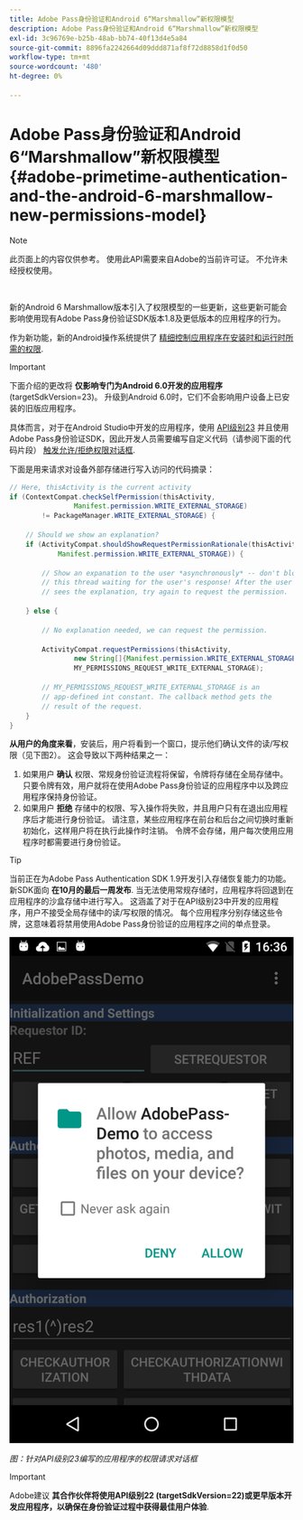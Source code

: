 ```yaml
---
title: Adobe Pass身份验证和Android 6“Marshmallow”新权限模型
description: Adobe Pass身份验证和Android 6“Marshmallow”新权限模型
exl-id: 3c96769e-b25b-48ab-bb74-40f13d4e5a84
source-git-commit: 8896fa2242664d09ddd871af8f72d8858d1f0d50
workflow-type: tm+mt
source-wordcount: '480'
ht-degree: 0%

---
```


# Adobe Pass身份验证和Android 6“Marshmallow”新权限模型 {#adobe-primetime-authentication-and-the-android-6-marshmallow-new-permissions-model}

>[!NOTE]
>
>此页面上的内容仅供参考。 使用此API需要来自Adobe的当前许可证。 不允许未经授权使用。

</br>

新的Android 6 Marshmallow版本引入了权限模型的一些更新，这些更新可能会影响使用现有Adobe Pass身份验证SDK版本1.8及更低版本的应用程序的行为。

作为新功能，新的Android操作系统提供了 [精细控制应用程序在安装时和运行时所需的权限](https://developer.android.com/about/versions/marshmallow/android-6.0-changes.html).

>[!IMPORTANT]
>
>下面介绍的更改将 **仅影响专门为Android 6.0开发的应用程序** (targetSdkVersion=23)。 升级到Android 6.0时，它们不会影响用户设备上已安装的旧版应用程序。


具体而言，对于在Android Studio中开发的应用程序，使用 [API级别23](http://developer.android.com/sdk/api_diff/23/changes.html) 并且使用Adobe Pass身份验证SDK，因此开发人员需要编写自定义代码（请参阅下面的代码片段） [触发允许/拒绝权限对话框](https://developer.android.com/training/permissions/requesting.html).

下面是用来请求对设备外部存储进行写入访问的代码摘录：

```java
// Here, thisActivity is the current activity
if (ContextCompat.checkSelfPermission(thisActivity,
                Manifest.permission.WRITE_EXTERNAL_STORAGE)
        != PackageManager.WRITE_EXTERNAL_STORAGE) {

    // Should we show an explanation?
    if (ActivityCompat.shouldShowRequestPermissionRationale(thisActivity,
            Manifest.permission.WRITE_EXTERNAL_STORAGE)) {

        // Show an expanation to the user *asynchronously* -- don't block
        // this thread waiting for the user's response! After the user
        // sees the explanation, try again to request the permission.

    } else {

        // No explanation needed, we can request the permission.

        ActivityCompat.requestPermissions(thisActivity,
                new String[]{Manifest.permission.WRITE_EXTERNAL_STORAGE},
                MY_PERMISSIONS_REQUEST_WRITE_EXTERNAL_STORAGE);

        // MY_PERMISSIONS_REQUEST_WRITE_EXTERNAL_STORAGE is an
        // app-defined int constant. The callback method gets the
        // result of the request.
    }
}
```




**从用户的角度来看**，安装后，用户将看到一个窗口，提示他们确认文件的读/写权限（见下图2）。 这会导致以下两种结果之一：

1. 如果用户 **确认** 权限、常规身份验证流程将保留，令牌将存储在全局存储中。 只要令牌有效，用户就将在使用Adobe Pass身份验证的应用程序中以及跨应用程序保持身份验证。
1. 如果用户 **拒绝** 存储中的权限、写入操作将失败，并且用户只有在退出应用程序后才能进行身份验证。 请注意，某些应用程序在前台和后台之间切换时重新初始化，这样用户将在执行此操作时注销。 令牌不会存储，用户每次使用应用程序时都需要进行身份验证。


>[!TIP]
>
>当前正在为Adobe Pass Authentication SDK 1.9开发引入存储恢复能力的功能。新SDK面向 **在10月的最后一周发布**. 当无法使用常规存储时，应用程序将回退到在应用程序的沙盒存储中进行写入。 这涵盖了对于在API级别23中开发的应用程序，用户不接受全局存储中的读/写权限的情况。 每个应用程序分别存储这些令牌，这意味着将禁用使用Adobe Pass身份验证的应用程序之间的单点登录。


![](assets/android-permissions-request.png)

*图：针对API级别23编写的应用程序的权限请求对话框*

>[!IMPORTANT]
>
> Adobe建议 **其合作伙伴将使用API级别22 (targetSdkVersion=22)或更早版本开发应用程序，以确保在身份验证过程中获得最佳用户体验**.
